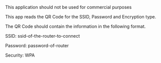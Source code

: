 This application should not be used for commercial purposes

This app reads the QR Code for the SSID, Password and Encryption type.

The QR Code should contain the information in the following format.

SSID: ssid-of-the-router-to-connect

Password: password-of-router

Security: WPA

